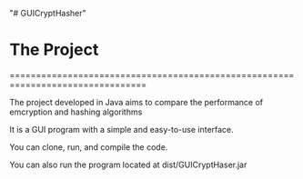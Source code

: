 "# GUICryptHasher" 

# The Project
================================================================================

The project developed in Java aims to compare the performance of emcryption and hashing algorithms 

It is  a GUI program with a simple and easy-to-use interface.

You can clone, run, and compile the code.

You can also run the program located at 
dist/GUICryptHaser.jar


